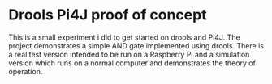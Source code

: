 # Drools Pi4J proof of concept

This is a small experiment i did to get started on drools and Pi4J. The project demonstrates a simple AND gate implemented using drools. There is a real test version intended to be run on a Raspberry Pi and a simulation version which runs on a normal computer and demonstrates the theory of operation. 
